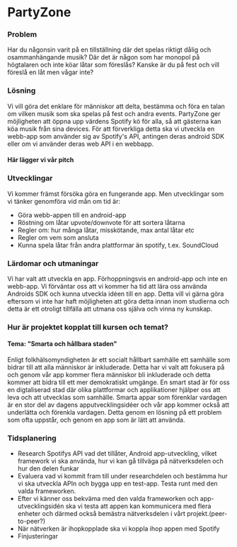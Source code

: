 # PartyZone


### Problem
Har du någonsin varit på en tillställning där det spelas riktigt dålig och osammanhängande musik? Där det är någon som har monopol på högtalaren och inte köar låtar som föreslås? Kanske är du på fest och vill föreslå en låt men vågar inte?

### Lösning
Vi vill göra det enklare för människor att delta, bestämma och föra en talan om vilken musik som ska spelas på fest och andra events. PartyZone ger möjligheten att öppna upp värdens Spotify kö för alla, så att gästerna kan köa musik från sina devices. 
För att förverkliga detta ska vi utveckla en webb-app som använder sig av Spotify's API, antingen deras android SDK eller om vi använder deras web API i en webbapp.
#### Här lägger vi vår pitch

### Utvecklingar
Vi kommer främst försöka göra en fungerande app. Men utvecklingar som vi tänker genomföra vid mån om tid är:
- Göra webb-appen till en android-app
- Röstning om låtar upvote/downvote för att sortera låtarna 
- Regler om: hur många låtar, misskötande, max antal låtar etc
- Regler om vem som ansluta
- Kunna spela låtar från andra plattformar än spotify, t.ex. SoundCloud

### Lärdomar och utmaningar
Vi har valt att utveckla en app. Förhoppningsvis en android-app och inte en webb-app. Vi förväntar oss att vi kommer ha tid att lära oss använda Androids SDK och kunna utveckla idéen till en app. Detta vill vi gärna göra eftersom vi inte har haft möjligheten att göra detta innan inom studierna och detta är ett otroligt tillfälla att utmana oss själva och vinna ny kunskap. 

### Hur är projektet kopplat till kursen och temat?
#### Tema: "Smarta och hållbara staden"
Enligt folkhälsomyndigheten är ett socialt hållbart samhälle ett samhälle som bidrar till att alla människor är inkluderade. Detta har vi valt att fokusera på och genom vår app kommer flera människor bli inkluderade och detta kommer att bidra till ett mer demokratiskt umgänge. 
En smart stad är för oss en digtaliserad stad där olika plattformar och applikationer hjälper oss att leva och att utvecklas som samhälle. Smarta appar som förenklar vardagen är en stor del av dagens apputvecklingsidéer och vår app kommer också att underlätta och förenkla vardagen. Detta genom en lösning på ett problem som ofta uppstår, och genom en app som är lätt att använda. 

### Tidsplanering
- Research Spotifys API vad det tillåter, Android app-utveckling, vilket framework vi ska använda, hur vi kan gå tillväga på nätverksdelen och hur den delen funkar
- Evaluera vad vi kommit fram till under researchdelen och bestämma hur vi ska utveckla APIn och bygga upp en test-app. Testa runt med den valda frameworken. 
- Efter vi känner oss bekväma med den valda frameworken och app-utvecklingsidén ska vi testa att appen kan kommunicera med flera enheter och därmed också bemästra nätverksdelen i vårt projekt.(peer-to-peer?)
- När nätverken är ihopkopplade ska vi koppla ihop appen med Spotify
- Finjusteringar

